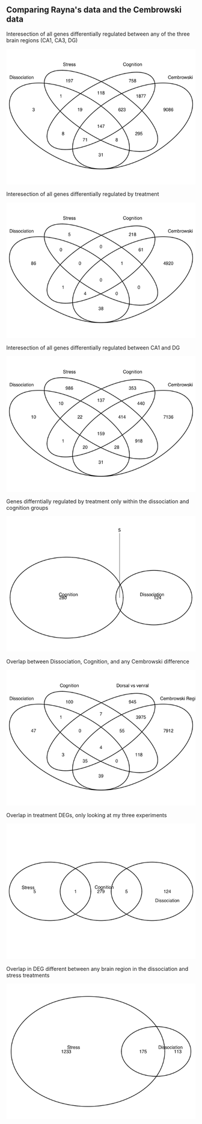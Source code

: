 Comparing Rayna's data and the Cembrowski data
----------------------------------------------

Interesection of all genes differentially regulated between any of the
three brain regions (CA1, CA3, DG)

![](../figures/05_metaanalyses/VennDiagramRegion-1.png)

Interesection of all genes differentially regulated by treatment

![](../figures/05_metaanalyses/VennDiagramTreatement4-1.png)

Interesection of all genes differentially regulated between CA1 and DG

![](../figures/05_metaanalyses/VennDiagramTreatement1-1.png)

Genes differntially regulated by treatment only within the dissociation
and cognition groups

![](../figures/05_metaanalyses/VennDiagramTreatement4DissCog-1.png)

Overlap between Dissociation, Cognition, and any Cembrowski difference

![](../figures/05_metaanalyses/VennDiagramTreatementAnyCembrowski-1.png)

Overlap in treatment DEGs, only looking at my three experiments

![](../figures/05_metaanalyses/VennDiagramTreatementNoCembrowski-1.png)

Overlap in DEG different between any brain region in the dissociation
and stress treatments

![](../figures/05_metaanalyses/VennDiagramRegionStressDissociation-1.png)
